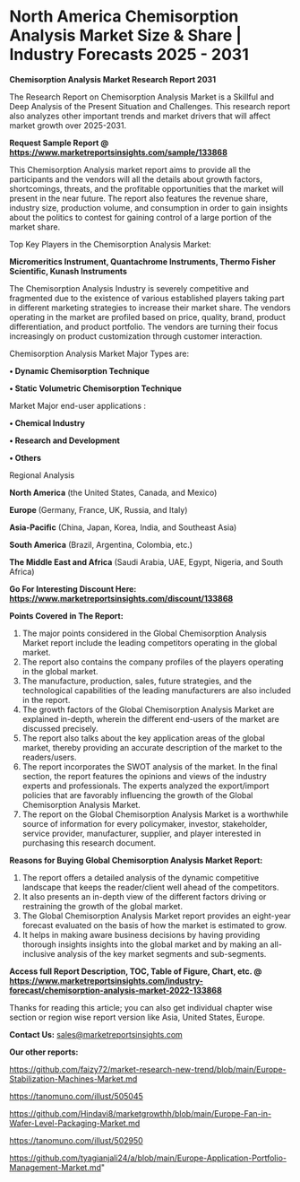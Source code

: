 # North America Chemisorption Analysis Market Size & Share | Industry Forecasts 2025 - 2031

<strong>Chemisorption Analysis Market Research Report 2031</strong>

The Research Report on Chemisorption Analysis Market is a Skillful and Deep Analysis of the Present Situation and Challenges. This research report also analyzes other important trends and market drivers that will affect market growth over 2025-2031.

<strong>Request Sample Report @ <a href=https://www.marketreportsinsights.com/sample/133868>https://www.marketreportsinsights.com/sample/133868</a></strong>

This Chemisorption Analysis market report aims to provide all the participants and the vendors will all the details about growth factors, shortcomings, threats, and the profitable opportunities that the market will present in the near future. The report also features the revenue share, industry size, production volume, and consumption in order to gain insights about the politics to contest for gaining control of a large portion of the market share.

Top Key Players in the Chemisorption Analysis Market:

<strong>Micromeritics Instrument, Quantachrome Instruments, Thermo Fisher Scientific, Kunash Instruments</strong>

The Chemisorption Analysis Industry is severely competitive and fragmented due to the existence of various established players taking part in different marketing strategies to increase their market share. The vendors operating in the market are profiled based on price, quality, brand, product differentiation, and product portfolio. The vendors are turning their focus increasingly on product customization through customer interaction.

Chemisorption Analysis Market Major Types are:

<strong>• Dynamic Chemisorption Technique

• Static Volumetric Chemisorption Technique</strong>

Market Major end-user applications :

<strong>• Chemical Industry

• Research and Development

• Others</strong>

Regional Analysis

</u><strong><b>North America</b></strong> (the United States, Canada, and Mexico)

<strong><b>Europe </b></strong>(Germany, France, UK, Russia, and Italy)

<strong><b>Asia-Pacific</b></strong> (China, Japan, Korea, India, and Southeast Asia)

<strong><b>South America</b></strong> (Brazil, Argentina, Colombia, etc.)

<strong><b>The Middle East and Africa</b></strong> (Saudi Arabia, UAE, Egypt, Nigeria, and South Africa)

<strong>Go For Interesting Discount Here: <a href=https://www.marketreportsinsights.com/discount/133868>https://www.marketreportsinsights.com/discount/133868</a></strong>

<strong>Points Covered in The Report:</strong>
<ol>
  <li>The major points considered in the Global Chemisorption Analysis Market report include the leading competitors operating in the global market.</li>
  <li>The report also contains the company profiles of the players operating in the global market.</li>
  <li>The manufacture, production, sales, future strategies, and the technological capabilities of the leading manufacturers are also included in the report.</li>
  <li>The growth factors of the Global Chemisorption Analysis Market are explained in-depth, wherein the different end-users of the market are discussed precisely.</li>
  <li>The report also talks about the key application areas of the global market, thereby providing an accurate description of the market to the readers/users.</li>
  <li>The report incorporates the SWOT analysis of the market. In the final section, the report features the opinions and views of the industry experts and professionals. The experts analyzed the export/import policies that are favorably influencing the growth of the Global Chemisorption Analysis Market.</li>
  <li>The report on the Global Chemisorption Analysis Market is a worthwhile source of information for every policymaker, investor, stakeholder, service provider, manufacturer, supplier, and player interested in purchasing this research document.</li>
</ol>
<strong>Reasons for Buying Global Chemisorption Analysis Market Report:</strong>

<ol>
  <li>The report offers a detailed analysis of the dynamic competitive landscape that keeps the reader/client well ahead of the competitors.</li>
  <li>It also presents an in-depth view of the different factors driving or restraining the growth of the global market.</li>
  <li>The Global Chemisorption Analysis Market report provides an eight-year forecast evaluated on the basis of how the market is estimated to grow.</li>
  <li>It helps in making aware business decisions by having providing thorough insights insights into the global market and by making an all-inclusive analysis of the key market segments and sub-segments.</li>
</ol>
<strong>Access full Report Description, TOC, Table of Figure, Chart, etc. @ <a href=https://www.marketreportsinsights.com/industry-forecast/chemisorption-analysis-market-2022-133868>https://www.marketreportsinsights.com/industry-forecast/chemisorption-analysis-market-2022-133868</a></strong>


Thanks for reading this article; you can also get individual chapter wise section or region wise report version like Asia, United States, Europe.

<strong>Contact Us:</strong>
sales@marketreportsinsights.com

<strong>Our other reports:</strong>

<a href=https://github.com/faizy72/market-research-new-trend/blob/main/Europe-Stabilization-Machines-Market.md>https://github.com/faizy72/market-research-new-trend/blob/main/Europe-Stabilization-Machines-Market.md</a>

<a href=https://tanomuno.com/illust/505045>https://tanomuno.com/illust/505045</a>

<a href=https://github.com/Hindavi8/marketgrowthh/blob/main/Europe-Fan-in-Wafer-Level-Packaging-Market.md>https://github.com/Hindavi8/marketgrowthh/blob/main/Europe-Fan-in-Wafer-Level-Packaging-Market.md</a>

<a href=https://tanomuno.com/illust/502950>https://tanomuno.com/illust/502950</a>

<a href=https://github.com/tyagianjali24/a/blob/main/Europe-Application-Portfolio-Management-Market.md>https://github.com/tyagianjali24/a/blob/main/Europe-Application-Portfolio-Management-Market.md</a>"
